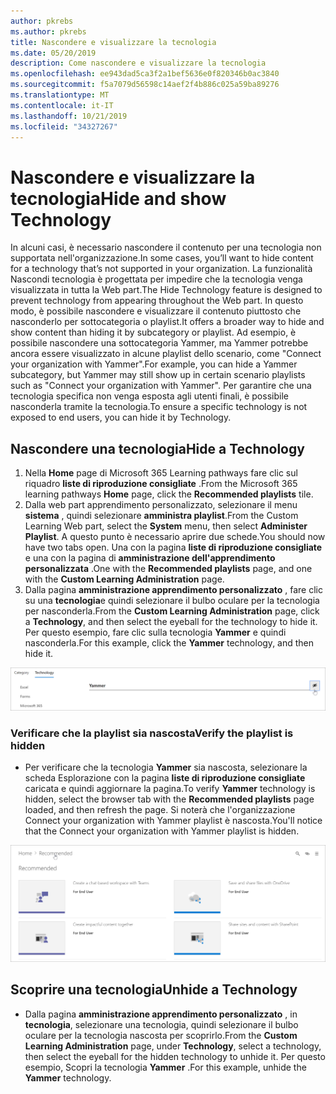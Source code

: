 ```yaml
---
author: pkrebs
ms.author: pkrebs
title: Nascondere e visualizzare la tecnologia
ms.date: 05/20/2019
description: Come nascondere e visualizzare la tecnologia
ms.openlocfilehash: ee943dad5ca3f2a1bef5636e0f820346b0ac3840
ms.sourcegitcommit: f5a7079d56598c14aef2f4b886c025a59ba89276
ms.translationtype: MT
ms.contentlocale: it-IT
ms.lasthandoff: 10/21/2019
ms.locfileid: "34327267"
---
```

# <a name="hide-and-show-technology"></a><span data-ttu-id="0a316-103">Nascondere e visualizzare la tecnologia</span><span class="sxs-lookup"><span data-stu-id="0a316-103">Hide and show Technology</span></span>

<span data-ttu-id="0a316-104">In alcuni casi, è necessario nascondere il contenuto per una tecnologia non supportata nell'organizzazione.</span><span class="sxs-lookup"><span data-stu-id="0a316-104">In some cases, you’ll want to hide content for a technology that’s not supported in your organization.</span></span> <span data-ttu-id="0a316-105">La funzionalità Nascondi tecnologia è progettata per impedire che la tecnologia venga visualizzata in tutta la Web part.</span><span class="sxs-lookup"><span data-stu-id="0a316-105">The Hide Technology feature is designed to prevent technology from appearing throughout the Web part.</span></span> <span data-ttu-id="0a316-106">In questo modo, è possibile nascondere e visualizzare il contenuto piuttosto che nasconderlo per sottocategoria o playlist.</span><span class="sxs-lookup"><span data-stu-id="0a316-106">It offers a broader way to hide and show content than hiding it by subcategory or playlist.</span></span> <span data-ttu-id="0a316-107">Ad esempio, è possibile nascondere una sottocategoria Yammer, ma Yammer potrebbe ancora essere visualizzato in alcune playlist dello scenario, come "Connect your organization with Yammer".</span><span class="sxs-lookup"><span data-stu-id="0a316-107">For example, you can hide a Yammer subcategory, but Yammer may still show up in certain scenario playlists such as "Connect your organization with Yammer".</span></span> <span data-ttu-id="0a316-108">Per garantire che una tecnologia specifica non venga esposta agli utenti finali, è possibile nasconderla tramite la tecnologia.</span><span class="sxs-lookup"><span data-stu-id="0a316-108">To ensure a specific technology is not exposed to end users, you can hide it by Technology.</span></span> 

## <a name="hide-a-technology"></a><span data-ttu-id="0a316-109">Nascondere una tecnologia</span><span class="sxs-lookup"><span data-stu-id="0a316-109">Hide a Technology</span></span>

1. <span data-ttu-id="0a316-110">Nella **Home** page di Microsoft 365 Learning pathways fare clic sul riquadro **liste di riproduzione consigliate** .</span><span class="sxs-lookup"><span data-stu-id="0a316-110">From the Microsoft 365 learning pathways **Home** page, click the **Recommended playlists** tile.</span></span>
2. <span data-ttu-id="0a316-111">Dalla web part apprendimento personalizzato, selezionare il menu **sistema** , quindi selezionare **amministra playlist**.</span><span class="sxs-lookup"><span data-stu-id="0a316-111">From the Custom Learning Web part, select the **System** menu, then select **Administer Playlist**.</span></span> <span data-ttu-id="0a316-112">A questo punto è necessario aprire due schede.</span><span class="sxs-lookup"><span data-stu-id="0a316-112">You should now have two tabs open.</span></span> <span data-ttu-id="0a316-113">Una con la pagina **liste di riproduzione consigliate** e una con la pagina di **amministrazione dell'apprendimento personalizzata** .</span><span class="sxs-lookup"><span data-stu-id="0a316-113">One with the **Recommended playlists** page, and one with the **Custom Learning Administration** page.</span></span> 
3. <span data-ttu-id="0a316-114">Dalla pagina **amministrazione apprendimento personalizzato** , fare clic su una **tecnologia**e quindi selezionare il bulbo oculare per la tecnologia per nasconderla.</span><span class="sxs-lookup"><span data-stu-id="0a316-114">From the **Custom Learning Administration** page, click a **Technology**, and then select the eyeball for the technology to hide it.</span></span> <span data-ttu-id="0a316-115">Per questo esempio, fare clic sulla tecnologia **Yammer** e quindi nasconderla.</span><span class="sxs-lookup"><span data-stu-id="0a316-115">For this example, click the **Yammer** technology, and then hide it.</span></span>  

![CG-hidetech. png](media/cg-hidetech.png)

### <a name="verify-the-playlist-is-hidden"></a><span data-ttu-id="0a316-117">Verificare che la playlist sia nascosta</span><span class="sxs-lookup"><span data-stu-id="0a316-117">Verify the playlist is hidden</span></span>
- <span data-ttu-id="0a316-118">Per verificare che la tecnologia **Yammer** sia nascosta, selezionare la scheda Esplorazione con la pagina **liste di riproduzione consigliate** caricata e quindi aggiornare la pagina.</span><span class="sxs-lookup"><span data-stu-id="0a316-118">To verify **Yammer** technology is hidden, select the browser tab with the **Recommended playlists** page loaded, and then refresh the page.</span></span> <span data-ttu-id="0a316-119">Si noterà che l'organizzazione Connect your organization with Yammer playlist è nascosta.</span><span class="sxs-lookup"><span data-stu-id="0a316-119">You'll notice that the Connect your organization with Yammer playlist is hidden.</span></span> 

![CG-hidetechrefresh. png](media/cg-hidetechrefresh.png)

## <a name="unhide-a-technology"></a><span data-ttu-id="0a316-121">Scoprire una tecnologia</span><span class="sxs-lookup"><span data-stu-id="0a316-121">Unhide a Technology</span></span>

- <span data-ttu-id="0a316-122">Dalla pagina **amministrazione apprendimento personalizzato** , in **tecnologia**, selezionare una tecnologia, quindi selezionare il bulbo oculare per la tecnologia nascosta per scoprirlo.</span><span class="sxs-lookup"><span data-stu-id="0a316-122">From the **Custom Learning Administration** page, under **Technology**, select a technology, then select the eyeball for the hidden technology to unhide it.</span></span> <span data-ttu-id="0a316-123">Per questo esempio, Scopri la tecnologia **Yammer** .</span><span class="sxs-lookup"><span data-stu-id="0a316-123">For this example, unhide the **Yammer** technology.</span></span> 